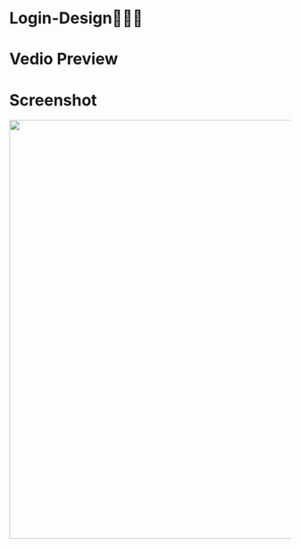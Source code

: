 # Login-Design👩🏻‍💻
# Vedio Preview
# Screenshot
<p align="center">
 <img src="https://user-images.githubusercontent.com/112925756/188705623-2bf453b7-d14a-42d2-ba8e-c3c71689b0a4.jpg" width="750" height="750" />
 

 
